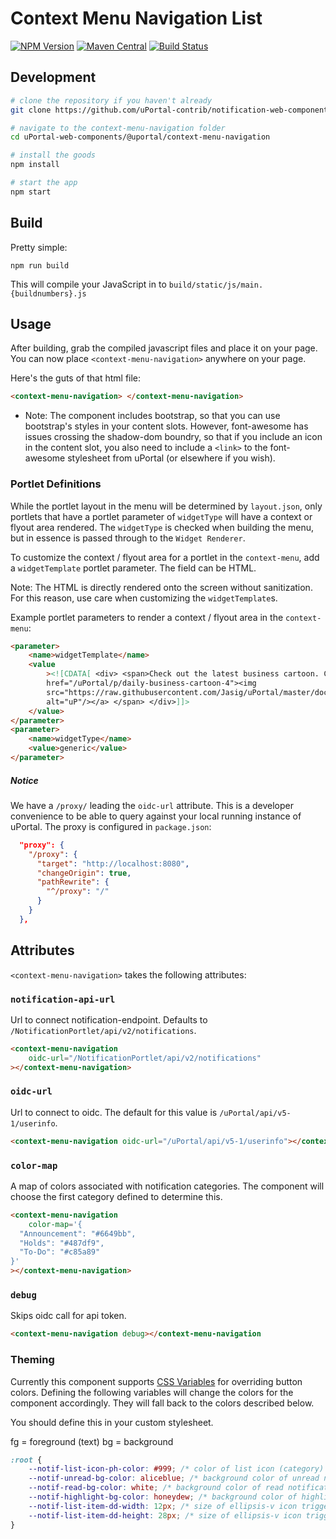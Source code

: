 # Context Menu Navigation List

[![NPM Version](https://img.shields.io/npm/v/@uportal/context-menu-navigation.svg)](https://www.npmjs.com/package/@uportal/context-menu-navigation)
[![Maven Central](https://maven-badges.herokuapp.com/maven-central/org.webjars.npm/uportal__context-menu-navigation/badge.svg)](https://maven-badges.herokuapp.com/maven-central/org.webjars.npm/uportal__context-menu-navigation)
[![Build Status](https://travis-ci.org/uPortal-contrib/notification-web-components.svg?branch=master)](https://travis-ci.org/uPortal-contrib/notification-web-components)

## Development

```bash
# clone the repository if you haven't already
git clone https://github.com/uPortal-contrib/notification-web-components

# navigate to the context-menu-navigation folder
cd uPortal-web-components/@uportal/context-menu-navigation

# install the goods
npm install

# start the app
npm start
```

## Build

Pretty simple:

`npm run build`

This will compile your JavaScript in to `build/static/js/main.{buildnumbers}.js`

## Usage

After building, grab the compiled javascript files and place it on your page.
You can now place `<context-menu-navigation>` anywhere on your page.

Here's the guts of that html file:

```html
<context-menu-navigation> </context-menu-navigation>
```

-   Note: The component includes bootstrap, so that you can use bootstrap's styles in your content slots. However, font-awesome has issues crossing the shadow-dom boundry, so that if you include an icon in the content slot, you also need to include a `<link>` to the font-awesome stylesheet from uPortal (or elsewhere if you wish).

### Portlet Definitions

While the portlet layout in the menu will be determined by `layout.json`, only portlets that have a portlet parameter of `widgetType` will have a context or flyout area rendered. The `widgetType` is checked when building the menu, but in essence is passed through to the `Widget Renderer`.

To customize the context / flyout area for a portlet in the `context-menu`, add a `widgetTemplate` portlet parameter. The field can be HTML.

Note: The HTML is directly rendered onto the screen without sanitization. For this reason, use care when customizing the `widgetTemplate`s.

Example portlet parameters to render a context / flyout area in the `context-menu`:

```html
<parameter>
    <name>widgetTemplate</name>
    <value
        ><![CDATA[ <div> <span>Check out the latest business cartoon. Click on the link below! <a
        href="/uPortal/p/daily-business-cartoon-4"><img
        src="https://raw.githubusercontent.com/Jasig/uPortal/master/docs/images/uPortal-logo.jpg"
        alt="uP"/></a> </span> </div>]]>
    </value>
</parameter>
<parameter>
    <name>widgetType</name>
    <value>generic</value>
</parameter>
```

##### Notice

We have a `/proxy/` leading the `oidc-url` attribute. This is a developer convenience to be able to query against your local running instance of uPortal. The proxy is configured in `package.json`:

```json
  "proxy": {
    "/proxy": {
      "target": "http://localhost:8080",
      "changeOrigin": true,
      "pathRewrite": {
        "^/proxy": "/"
      }
    }
  },
```

## Attributes

`<context-menu-navigation>` takes the following attributes:

### `notification-api-url`

Url to connect notification-endpoint. Defaults to `/NotificationPortlet/api/v2/notifications`.

```html
<context-menu-navigation
    oidc-url="/NotificationPortlet/api/v2/notifications"
></context-menu-navigation>
```

### `oidc-url`

Url to connect to oidc. The default for this value is `/uPortal/api/v5-1/userinfo`.

```html
<context-menu-navigation oidc-url="/uPortal/api/v5-1/userinfo"></context-menu-navigation>
```

### `color-map`

A map of colors associated with notification categories. The component will choose the first category defined to determine this.

```html
<context-menu-navigation
    color-map='{
  "Announcement": "#6649bb",
  "Holds": "#487df9",
  "To-Do": "#c85a89"
}'
></context-menu-navigation>
```

### `debug`

Skips oidc call for api token.

```html
<context-menu-navigation debug></context-menu-navigation
```

### Theming

Currently this component supports [CSS Variables](https://developer.mozilla.org/en-US/docs/Web/CSS/Using_CSS_variables) for overriding button colors. Defining the following variables will change the colors for the component accordingly. They will fall back to the colors described below.

You should define this in your custom stylesheet.

fg = foreground (text)
bg = background

```css
:root {
    --notif-list-icon-ph-color: #999; /* color of list icon (category) default color */
    --notif-unread-bg-color: aliceblue; /* background color of unread notifications */
    --notif-read-bg-color: white; /* background color of read notifications */
    --notif-highlight-bg-color: honeydew; /* background color of highlighted notifications */
    --notif-list-item-dd-width: 12px; /* size of ellipsis-v icon trigger for dropdown */
    --notif-list-item-dd-height: 28px; /* size of ellipsis-v icon trigger for dropdown */
}
```
